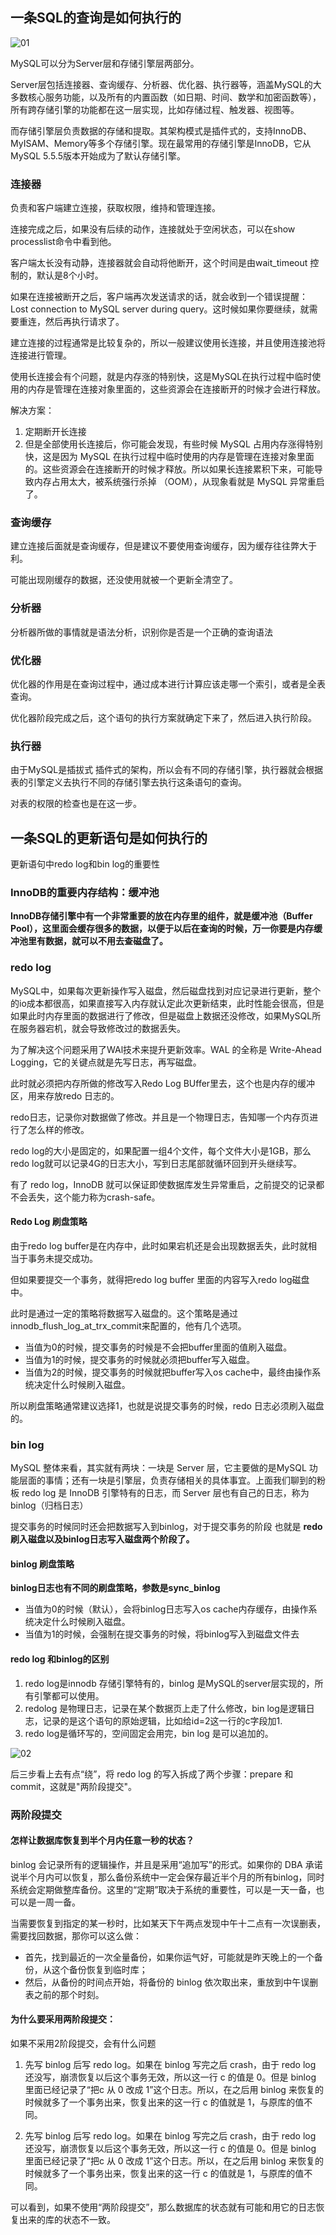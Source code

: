 ## 一条SQL的查询是如何执行的

![01](..\MySQL\img\01.png)

MySQL可以分为Server层和存储引擎层两部分。

Server层包括连接器、查询缓存、分析器、优化器、执行器等，涵盖MySQL的大多数核心服务功能，以及所有的内置函数（如日期、时间、数学和加密函数等），所有跨存储引擎的功能都在这一层实现，比如存储过程、触发器、视图等。



而存储引擎层负责数据的存储和提取。其架构模式是插件式的，支持InnoDB、MyISAM、Memory等多个存储引擎。现在最常用的存储引擎是InnoDB，它从MySQL 5.5.5版本开始成为了默认存储引擎。

### 连接器

负责和客户端建立连接，获取权限，维持和管理连接。



连接完成之后，如果没有后续的动作，连接就处于空闲状态，可以在show processlist命令中看到他。



客户端太长没有动静，连接器就会自动将他断开，这个时间是由wait_timeout 控制的，默认是8个小时。

如果在连接被断开之后，客户端再次发送请求的话，就会收到一个错误提醒： Lost connection to MySQL server during query。这时候如果你要继续，就需要重连，然后再执行请求了。



建立连接的过程通常是比较复杂的，所以一般建议使用长连接，并且使用连接池将连接进行管理。



使用长连接会有个问题，就是内存涨的特别快，这是MySQL在执行过程中临时使用的内存是管理在连接对象里面的，这些资源会在连接断开的时候才会进行释放。



解决方案：

1. 定期断开长连接
2. 但是全部使用长连接后，你可能会发现，有些时候 MySQL 占用内存涨得特别快，这是因为 MySQL 在执行过程中临时使用的内存是管理在连接对象里面的。这些资源会在连接断开的时候才释放。所以如果长连接累积下来，可能导致内存占用太大，被系统强行杀掉
   （OOM），从现象看就是 MySQL 异常重启了。

### 查询缓存



建立连接后面就是查询缓存，但是建议不要使用查询缓存，因为缓存往往弊大于利。

可能出现刚缓存的数据，还没使用就被一个更新全清空了。

### 分析器

分析器所做的事情就是语法分析，识别你是否是一个正确的查询语法

### 优化器

优化器的作用是在查询过程中，通过成本进行计算应该走哪一个索引，或者是全表查询。

优化器阶段完成之后，这个语句的执行方案就确定下来了，然后进入执行阶段。

### 执行器

由于MySQL是插拔式 插件式的架构，所以会有不同的存储引擎，执行器就会根据表的引擎定义去执行不同的存储引擎去执行这条语句的查询。

对表的权限的检查也是在这一步。

## 一条SQL的更新语句是如何执行的



更新语句中redo log和bin log的重要性

### InnoDB的重要内存结构：缓冲池



**InnoDB存储引擎中有一个非常重要的放在内存里的组件，就是缓冲池（Buffer Pool），这里面会缓存很多的数据，以便于以后在查询的时候，万一你要是内存缓冲池里有数据，就可以不用去查磁盘了。**

### redo log

MySQL中，如果每次更新操作写入磁盘，然后磁盘找到对应记录进行更新，整个的io成本都很高，如果直接写入内存就认定此次更新结束，此时性能会很高，但是如果此时内存里面的数据进行了修改，但是磁盘上数据还没修改，如果MySQL所在服务器宕机，就会导致修改过的数据丢失。

为了解决这个问题采用了WAl技术来提升更新效率。WAL 的全称是 Write-Ahead Logging，它的关键点就是先写日志，再写磁盘。

此时就必须把内存所做的修改写入Redo Log BUffer里去，这个也是内存的缓冲区，用来存放redo 日志的。

redo日志，记录你对数据做了修改。并且是一个物理日志，告知哪一个内存页进行了怎么样的修改。

redo log的大小是固定的，如果配置一组4个文件，每个文件大小是1GB，那么redo log就可以记录4G的日志大小，写到日志尾部就循环回到开头继续写。

有了 redo log，InnoDB 就可以保证即使数据库发生异常重启，之前提交的记录都不会丢失，这个能力称为crash-safe。

####  Redo Log 刷盘策略



由于redo log buffer是在内存中，此时如果宕机还是会出现数据丢失，此时就相当于事务未提交成功。

但如果要提交一个事务，就得把redo log buffer 里面的内容写入redo log磁盘中。



此时是通过一定的策略将数据写入磁盘的。这个策略是通过innodb_flush_log_at_trx_commit来配置的，他有几个选项。

- 当值为0的时候，提交事务的时候是不会把buffer里面的值刷入磁盘。
- 当值为1的时候，提交事务的时候就必须把buffer写入磁盘。
- 当值为2的时候，提交事务的时候就把buffer写入os cache中，最终由操作系统决定什么时候刷入磁盘。

所以刷盘策略通常建议选择1，也就是说提交事务的时候，redo 日志必须刷入磁盘的。

### bin log

MySQL 整体来看，其实就有两块：一块是 Server 层，它主要做的是MySQL 功能层面的事情；还有一块是引擎层，负责存储相关的具体事宜。上面我们聊到的粉板 redo log 是 InnoDB 引擎特有的日志，而 Server 层也有自己的日志，称为binlog（归档日志）



提交事务的时候同时还会把数据写入到binlog，对于提交事务的阶段 也就是  **redo 刷入磁盘以及binlog日志写入磁盘两个阶段了。**

#### binlog 刷盘策略

**binlog日志也有不同的刷盘策略，参数是sync_binlog**



- 当值为0的时候（默认），会将binlog日志写入os cache内存缓存，由操作系统决定什么时候刷入磁盘。
- 当值为1的时候，会强制在提交事务的时候，将binlog写入到磁盘文件去



#### **redo log 和binlog的区别**



1. redo log是innodb 存储引擎特有的，binlog 是MySQL的server层实现的，所有引擎都可以使用。
2. redolog 是物理日志，记录在某个数据页上走了什么修改，bin log是逻辑日志，记录的是这个语句的原始逻辑，比如给id=2这一行的c字段加1.
3. redo log是循环写的，空间固定会用完，bin log 是可以追加的。



![02](..\MySQL\img\2.png)





后三步看上去有点“绕”，将 redo log 的写入拆成了两个步骤：prepare 和 commit，这就是"两阶段提交"。

### 两阶段提交

#### 怎样让数据库恢复到半个月内任意一秒的状态？

binlog 会记录所有的逻辑操作，并且是采用“追加写”的形式。如果你的 DBA 承诺说半个月内可以恢复，那么备份系统中一定会保存最近半个月的所有binlog，同时系统会定期做整库备份。这里的“定期”取决于系统的重要性，可以是一天一备，也可以是一周一备。

当需要恢复到指定的某一秒时，比如某天下午两点发现中午十二点有一次误删表，需要找回数据，那你可以这么做：

- 首先，找到最近的一次全量备份，如果你运气好，可能就是昨天晚上的一个备份，从这个备份恢复到临时库；
- 然后，从备份的时间点开始，将备份的 binlog 依次取出来，重放到中午误删表之前的那个时刻。



#### 为什么要采用两阶段提交：

如果不采用2阶段提交，会有什么问题

1. 先写 binlog 后写 redo log。如果在 binlog 写完之后 crash，由于 redo log 还没写，崩溃恢复以后这个事务无效，所以这一行 c 的值是 0。但是 binlog 里面已经记录了“把c 从 0 改成 1”这个日志。所以，在之后用 binlog 来恢复的时候就多了一个事务出来，恢复出来的这一行 c 的值就是 1，与原库的值不同。

2. 先写 binlog 后写 redo log。如果在 binlog 写完之后 crash，由于 redo log 还没写，崩溃恢复以后这个事务无效，所以这一行 c 的值是 0。但是 binlog 里面已经记录了“把c 从 0 改成 1”这个日志。所以，在之后用 binlog 来恢复的时候就多了一个事务出来，恢复出来的这一行 c 的值就是 1，与原库的值不同。

可以看到，如果不使用“两阶段提交”，那么数据库的状态就有可能和用它的日志恢复出来的库的状态不一致。